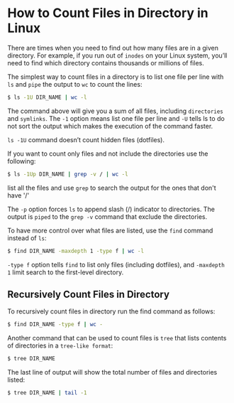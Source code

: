 # How to Count Files in Directory in Linux
 
 There are times when you need to find out how many files are in a given directory. For example, if you run out of `inodes`
 on your Linux system,
 you’ll need to find which directory contains thousands or millions of files.
 
 The simplest way to count files in a directory is to list one file per line with `ls` and `pipe` the output to `wc` 
 to count the lines:
 
 ```bash
$ ls -1U DIR_NAME | wc -l
 ```
The command above will give you a sum of all files, including `directories` and `symlinks`. 
The `-1` option means list one file per line 
and `-U` tells ls to do not sort the output which makes the execution of the command faster.

`ls -1U` command doesn’t count hidden files (dotfiles).

If you want to count only files and not include the directories use the following:

```bash
$ ls -1Up DIR_NAME | grep -v / | wc -l
```
list all the files and use `grep` to search the output  for the ones that don't have '/'

The `-p` option forces `ls` to append slash (/) indicator to directories. 
The output is `piped` to the `grep -v` command that exclude the directories.

To have more control over what files are listed, use the `find` command instead of `ls`:
```bash
$ find DIR_NAME -maxdepth 1 -type f | wc -l
```

`-type f` option tells `find` to list only files (including dotfiles), and `-maxdepth 1`
limit search to the first-level directory.

## Recursively Count Files in Directory 

To recursively count files in directory run the find command as follows:

```bash 
$ find DIR_NAME -type f | wc -
```

Another command that can be used to count files is `tree` that lists contents of directories in a `tree-like format`:

```bash
$ tree DIR_NAME
```

The last line of output will show the total number of files and directories listed:

```bash
$ tree DIR_NAME | tail -1
```



